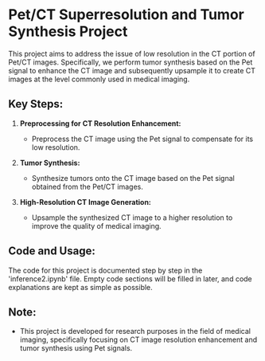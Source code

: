 # Pet/CT Superresolution and Tumor Synthesis Project

This project aims to address the issue of low resolution in the CT portion of Pet/CT images. Specifically, we perform tumor synthesis based on the Pet signal to enhance the CT image and subsequently upsample it to create CT images at the level commonly used in medical imaging.

## Key Steps:

1. **Preprocessing for CT Resolution Enhancement:**
   - Preprocess the CT image using the Pet signal to compensate for its low resolution.

2. **Tumor Synthesis:**
   - Synthesize tumors onto the CT image based on the Pet signal obtained from the Pet/CT images.

3. **High-Resolution CT Image Generation:**
   - Upsample the synthesized CT image to a higher resolution to improve the quality of medical imaging.

## Code and Usage:

The code for this project is documented step by step in the 'inference2.ipynb' file. Empty code sections will be filled in later, and code explanations are kept as simple as possible.

## Note:

- This project is developed for research purposes in the field of medical imaging, specifically focusing on CT image resolution enhancement and tumor synthesis using Pet signals.
